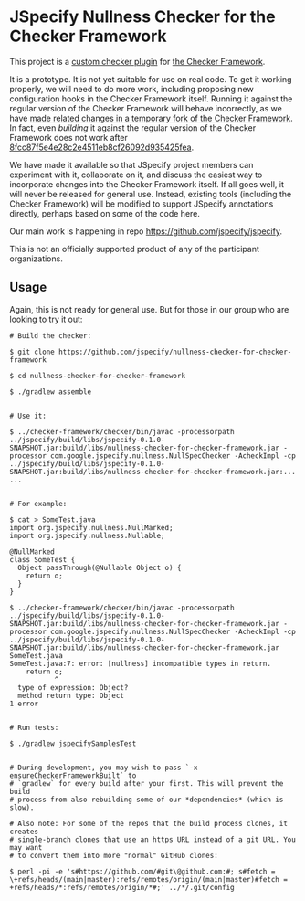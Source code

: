 # JSpecify Nullness Checker for the Checker Framework

This project is a
[custom checker plugin](https://checkerframework.org/manual/#creating-a-checker)
for [the Checker Framework](https://checkerframework.org/).

It is a prototype. It is not yet suitable for use on real code. To get it
working properly, we will need to do more work, including proposing new
configuration hooks in the Checker Framework itself. Running it against the
regular version of the Checker Framework will behave incorrectly, as we have
[made related changes in a temporary fork of the Checker Framework](https://github.com/jspecify/checker-framework).
In fact, even _building_ it against the regular version of the Checker Framework
does not work after
[8fcc87f5e4e28c2e4511eb8cf26092d935425fea](https://github.com/jspecify/nullness-checker-for-checker-framework/commit/8fcc87f5e4e28c2e4511eb8cf26092d935425fea).

We have made it available so that JSpecify project members can experiment with
it, collaborate on it, and discuss the easiest way to incorporate changes into
the Checker Framework itself. If all goes well, it will never be released for
general use. Instead, existing tools (including the Checker Framework) will be
modified to support JSpecify annotations directly, perhaps based on some of the
code here.

Our main work is happening in repo https://github.com/jspecify/jspecify.

This is not an officially supported product of any of the participant
organizations.

## Usage

Again, this is not ready for general use. But for those in our group who are
looking to try it out:

```
# Build the checker:

$ git clone https://github.com/jspecify/nullness-checker-for-checker-framework

$ cd nullness-checker-for-checker-framework

$ ./gradlew assemble


# Use it:

$ ../checker-framework/checker/bin/javac -processorpath ../jspecify/build/libs/jspecify-0.1.0-SNAPSHOT.jar:build/libs/nullness-checker-for-checker-framework.jar -processor com.google.jspecify.nullness.NullSpecChecker -AcheckImpl -cp ../jspecify/build/libs/jspecify-0.1.0-SNAPSHOT.jar:build/libs/nullness-checker-for-checker-framework.jar:... ...


# For example:

$ cat > SomeTest.java
import org.jspecify.nullness.NullMarked;
import org.jspecify.nullness.Nullable;

@NullMarked
class SomeTest {
  Object passThrough(@Nullable Object o) {
    return o;
  }
}

$ ../checker-framework/checker/bin/javac -processorpath ../jspecify/build/libs/jspecify-0.1.0-SNAPSHOT.jar:build/libs/nullness-checker-for-checker-framework.jar -processor com.google.jspecify.nullness.NullSpecChecker -AcheckImpl -cp ../jspecify/build/libs/jspecify-0.1.0-SNAPSHOT.jar:build/libs/nullness-checker-for-checker-framework.jar SomeTest.java
SomeTest.java:7: error: [nullness] incompatible types in return.
    return o;
           ^
  type of expression: Object?
  method return type: Object
1 error


# Run tests:

$ ./gradlew jspecifySamplesTest


# During development, you may wish to pass `-x ensureCheckerFrameworkBuilt` to
# `gradlew` for every build after your first. This will prevent the build
# process from also rebuilding some of our *dependencies* (which is slow).

# Also note: For some of the repos that the build process clones, it creates
# single-branch clones that use an https URL instead of a git URL. You may want
# to convert them into more "normal" GitHub clones:

$ perl -pi -e 's#https://github.com/#git\@github.com:#; s#fetch = \+refs/heads/(main|master):refs/remotes/origin/(main|master)#fetch = +refs/heads/*:refs/remotes/origin/*#;' ../*/.git/config
```
